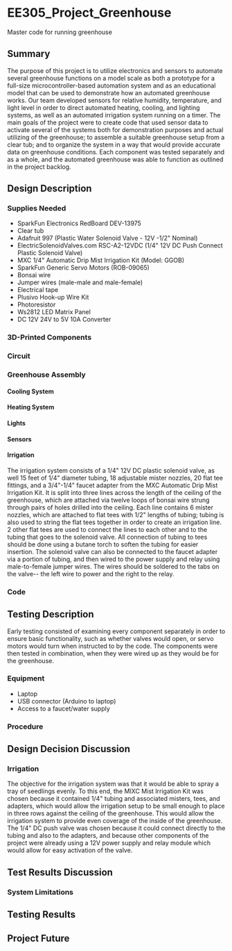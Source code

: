 # EE305_Project_Greenhouse
Master code for running greenhouse
## Summary
The purpose of this project is to utilize electronics and sensors to automate several greenhouse functions on a model scale as both a prototype for a full-size microcontroller-based automation system and as an educational model that can be used to demonstrate how an automated greenhouse works. Our team developed sensors for relative humidity, temperature, and light level in order to direct automated heating, cooling, and lighting systems, as well as an automated irrigation system running on a timer. The main goals of the project were to create code that used sensor data to activate several of the systems both for demonstration purposes and actual utilizing of the greenhouse; to assemble a suitable greenhouse setup from a clear tub; and to organize the system in a way that would provide accurate data on greenhouse conditions. Each component was tested separately and as a whole, and the automated greenhouse was able to function as outlined in the project backlog.
## Design Description
### Supplies Needed
- SparkFun Electronics RedBoard DEV-13975
- Clear tub
- Adafruit 997 (Plastic Water Solenoid Valve - 12V -1/2" Nominal)
- ElectricSolenoidValves.com RSC-A2-12VDC (1/4" 12V DC Push Connect Plastic Solenoid Valve)
- MXC 1/4" Automatic Drip Mist Irrigation Kit (Model: GGOB)
- SparkFun Generic Servo Motors (ROB-09065)
- Bonsai wire
- Jumper wires (male-male and male-female)
- Electrical tape
- Plusivo Hook-up Wire Kit
- Photoresistor
- Ws2812 LED Matrix Panel
- DC 12V 24V to 5V 10A Converter
### 3D-Printed Components
### Circuit
### Greenhouse Assembly
#### Cooling System
#### Heating System
#### Lights
#### Sensors
#### Irrigation
The irrigation system consists of a 1/4" 12V DC plastic solenoid valve, as well 15 feet of 1/4" diameter tubing, 18 adjustable mister nozzles, 20 flat tee fittings, and a 3/4"-1/4" faucet adapter from the MXC Automatic Drip Mist Irrigation Kit. It is split into three lines across the length of the ceiling of the greenhouse, which are attached via twelve loops of bonsai wire strung through pairs of holes drilled into the ceiling. Each line contains 6 mister nozzles, which are attached to flat tees with 1/2" lengths of tubing; tubing is also used to string the flat tees together in order to create an irrigation line. 2 other flat tees are used to connect the lines to each other and to the tubing that goes to the solenoid valve. All connection of tubing to tees should be done using a butane torch to soften the tubing for easier insertion. The solenoid valve can also be connected to the faucet adapter via a portion of tubing, and then wired to the power supply and relay using male-to-female jumper wires. The wires should be soldered to the tabs on the valve-- the left wire to power and the right to the relay.
### Code

## Testing Description
Early testing consisted of examining every component separately in order to ensure basic functionality, such as whether valves would open, or servo motors would turn when instructed to by the code. The components were then tested in combination, when they were wired up as they would be for the greenhouse. 
### Equipment
- Laptop
- USB connector (Arduino to laptop)
- Access to a faucet/water supply
### Procedure
## Design Decision Discussion
### Irrigation
The objective for the irrigation system was that it would be able to spray a tray of seedlings evenly. To this end, the MIXC Mist Irrigation Kit was chosen because it contained 1/4" tubing and associated misters, tees, and adapters, which would allow the irrigation setup to be small enough to place in three rows against the ceiling of the greenhouse. This would allow the irrigation system to provide even coverage of the inside of the greenhouse. The 1/4" DC push valve was chosen because it could connect directly to the tubing and also to the adapters, and because other components of the project were already using a 12V power supply and relay module which would allow for easy activation of the valve.
## Test Results Discussion
### System Limitations
## Testing Results
## Project Future
